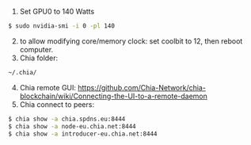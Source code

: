 1. Set GPU0 to 140 Watts
```bash
$ sudo nvidia-smi -i 0 -pl 140
```
2. to allow modifying core/memory clock: set coolbit to 12, then reboot computer.
3. Chia folder:
```bash
~/.chia/
```
4. Chia remote GUI: https://github.com/Chia-Network/chia-blockchain/wiki/Connecting-the-UI-to-a-remote-daemon
5. Chia connect to peers:
```bash
$ chia show -a chia.spdns.eu:8444
$ chia show -a node-eu.chia.net:8444
$ chia show -a introducer-eu.chia.net:8444
```
